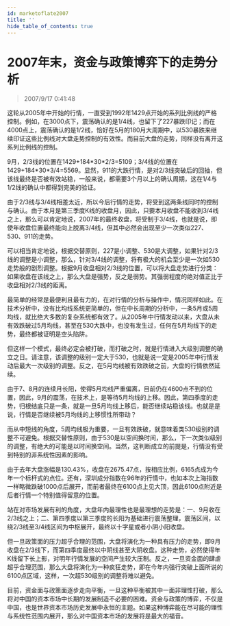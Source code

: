 ```yaml
---
id: marketoflate2007 
title: ''
hide_table_of_contents: true
---
```


# 2007年末，资金与政策博弈下的走势分析

> 2007/9/17 0:41:48

<div style={{color: '#FF0000', fontWeight: 'bold'}}>

这轮从2005年中开始的行情，一直受到1992年1429点开始的系列比例线的严格控制。例如，在3000点下，震荡确认的是1/4线，也留下了227暴跌印记；而在4000点上，震荡确认的是1/2线，恰好在5月的180月大周期中，以530暴跌来继续印证这些比例线对大盘走势控制的有效性。而目前大盘的走势，同样没有离开这系列比例线的控制。

 

9月，2/3线的位置在1429+184\*30\*2/3=5109；3/4线的位置在1429+184\*30\*3/4=5569。显然，911的大跌行情，是对2/3线突破后的回抽，但该线最终是否被有效站稳，一般来说，都需要3个月以上的确认周期，这在1/4与1/2线的确认中都得到完美的验证。

 

由于2/3线与3/4线相差太近，所以今后行情的走势，将受到这两条线同时的控制与确认。由于本月是第三季度K线的收盘月，因此，只要本月收盘不能收到3/4线之上，那么可以肯定地说，2007年的最终收盘，将受制于3/4线，也就是说，即使年收盘位置最终能向上脱离3/4线，但其中必然会出现至少一次类似227、530、911的走势。

 

可以相当肯定地说，根据交替原则，227是小调整、530是大调整，如果针对2/3线的调整是小调整，那么，针对3/4线的调整，将有极大的机会至少是一次如530走势般的剧烈调整。根据9月收盘相对2/3线的位置，可以将大盘走势进行分类：如果收盘在该线之上，那么大盘是强势，反之是弱势。其强弱程度的绝对值正比于收盘相对2/3线的距离。

 

最简单的经常是最便利且最有力的，在对行情的分析与操作中，情况同样如此。在技术分析中，没有比均线系统更简单的，但在中长周期的分析中，一条5月或5周均线，就比绝大多数的复杂系统都有效了。从2005年中行情发动以来，大盘从未有效跌破过5月均线，甚至在530大跌中，也没有发生过，任何在5月均线下的走势，最终都被证明是空头陷阱。

 

但这样一个模式，最终必定会被打破，而打破之时，就是行情进入大级别调整的确立之日。请注意，该调整的级别一定大于530，也就是说一定是2005年中行情发动后最大一次级别的调整。反之，在5月均线被有效跌破之前，大盘的行情依然延续。

 

由于7、8月的连续月长阳，使得5月均线严重偏离，目前仍在4600点不到的位置，因此，9月的震荡，在技术上，是等待5月均线的上移。因此，第四季度的走势，归根结底只是一条，就是一旦5月均线上移后，能否继续站稳该线。也就是是说，行情是否继续被5月均线的上移惯性所带动？

 

而从中短线的角度，5周均线极为重要，一旦有效跌破，就意味着类530级别的调整不可避免。根据交替性原则，由于530是以空间换时间，那么，下一次类似级别的调整，有绝大的可能是以时间换空间。当然，这判断成立的前提是，行情没有受到特别的非系统性因素的影响。

 

由于去年大盘涨幅是130.43%，收盘在2675.47点，按相应比例，6165点成为今年一个标杆式的点位。还有，深圳成分指数在96年的行情中，也如本次上海指数一样略微跌破1000点后展开，而前者最终在6100点上见大顶，因此6100点附近是后者行情一个特别值得留意的位置。

 

站在对市场发展有利的角度，大盘年内最理性也是最理想的走势是：一、9月收在2/3线之上；二、第四季度以第三季度的长阳为基础进行震荡整理，震荡区间，以绕2/3线至3/4线区间为中枢展开，最终以十字星或者小阴小阳收盘。

 

但一旦政策面的压力超乎合理的范围，大盘将演化为一种具有压力的走势，即9月收盘在2/3线下，而第四季度最终以中阴线甚至大阴收盘。这种走势，必然使得年K线留下长上影，对明年行情发展的空间产生较大压制。反之，一旦资金面的肆虐超乎合理范围，那么大盘将演化为一种疯狂走势，即在今年内强行突破上面所说的6100点区域，这样，一次超530级别的调整将难以避免。

 

目前，资金面与政策面逐步走向平衡，一旦这种平衡被其中一面非理性打破，那么将对中国的资本市场中长期的发展制造不必要的困难。资金与政策的博弈，不仅是中国，也是世界资本市场历史发展中永恒的主题。如果这种博弈能在尽可能的理性与系统性范围内展开，那么对中国资本市场的发展将是最大的福音。

</div>